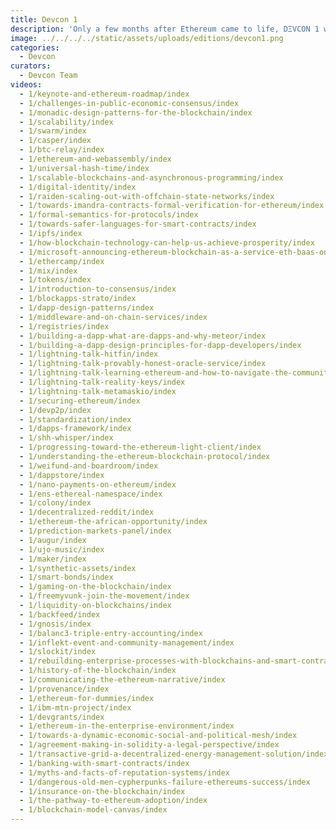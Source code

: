 ```yaml
---
title: Devcon 1
description: 'Only a few months after Ethereum came to life, DΞVCON 1 was held in London in November of 2015. Presenters remained hard at work on each piece of the original Ethereum roadmap, early dApp teams took the stage, and supporters teased the early industry adoption that was to arrive soon.'
image: ../../../../static/assets/uploads/editions/devcon1.png
categories:
  - Devcon
curators:
  - Devcon Team
videos: 
  - 1/keynote-and-ethereum-roadmap/index
  - 1/challenges-in-public-economic-consensus/index
  - 1/monadic-design-patterns-for-the-blockchain/index
  - 1/scalability/index
  - 1/swarm/index
  - 1/casper/index
  - 1/btc-relay/index
  - 1/ethereum-and-webassembly/index
  - 1/universal-hash-time/index
  - 1/scalable-blockchains-and-asynchronous-programming/index
  - 1/digital-identity/index
  - 1/raiden-scaling-out-with-offchain-state-networks/index
  - 1/towards-imandra-contracts-formal-verification-for-ethereum/index
  - 1/formal-semantics-for-protocols/index
  - 1/towards-safer-languages-for-smart-contracts/index
  - 1/ipfs/index
  - 1/how-blockchain-technology-can-help-us-achieve-prosperity/index
  - 1/microsoft-announcing-ethereum-blockchain-as-a-service-eth-baas-on-azure-cloud/index
  - 1/ethercamp/index
  - 1/mix/index
  - 1/tokens/index
  - 1/introduction-to-consensus/index
  - 1/blockapps-strato/index
  - 1/dapp-design-patterns/index
  - 1/middleware-and-on-chain-services/index
  - 1/registries/index
  - 1/building-a-dapp-what-are-dapps-and-why-meteor/index
  - 1/building-a-dapp-design-principles-for-dapp-developers/index
  - 1/lightning-talk-hitfin/index
  - 1/lightning-talk-provably-honest-oracle-service/index
  - 1/lightning-talk-learning-ethereum-and-how-to-navigate-the-community/index
  - 1/lightning-talk-reality-keys/index
  - 1/lightning-talk-metamaskio/index
  - 1/securing-ethereum/index
  - 1/devp2p/index
  - 1/standardization/index
  - 1/dapps-framework/index
  - 1/shh-whisper/index
  - 1/progressing-toward-the-ethereum-light-client/index
  - 1/understanding-the-ethereum-blockchain-protocol/index
  - 1/weifund-and-boardroom/index
  - 1/dappstore/index
  - 1/nano-payments-on-ethereum/index
  - 1/ens-ethereal-namespace/index
  - 1/colony/index
  - 1/decentralized-reddit/index
  - 1/ethereum-the-african-opportunity/index
  - 1/prediction-markets-panel/index
  - 1/augur/index
  - 1/ujo-music/index
  - 1/maker/index
  - 1/synthetic-assets/index
  - 1/smart-bonds/index
  - 1/gaming-on-the-blockchain/index
  - 1/freemyvunk-join-the-movement/index
  - 1/liquidity-on-blockchains/index
  - 1/backfeed/index
  - 1/gnosis/index
  - 1/balanc3-triple-entry-accounting/index
  - 1/inflekt-event-and-community-management/index
  - 1/slockit/index
  - 1/rebuilding-enterprise-processes-with-blockchains-and-smart-contracts/index
  - 1/history-of-the-blockchain/index
  - 1/communicating-the-ethereum-narrative/index
  - 1/provenance/index
  - 1/ethereum-for-dummies/index
  - 1/ibm-mtn-project/index
  - 1/devgrants/index
  - 1/ethereum-in-the-enterprise-environment/index
  - 1/towards-a-dynamic-economic-social-and-political-mesh/index
  - 1/agreement-making-in-solidity-a-legal-perspective/index
  - 1/transactive-grid-a-decentralized-energy-management-solution/index
  - 1/banking-with-smart-contracts/index
  - 1/myths-and-facts-of-reputation-systems/index
  - 1/dangerous-old-men-cypherpunks-failure-ethereums-success/index
  - 1/insurance-on-the-blockchain/index
  - 1/the-pathway-to-ethereum-adoption/index
  - 1/blockchain-model-canvas/index
---
```

